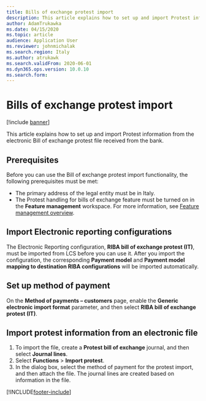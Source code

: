 ```yaml
---
title: Bills of exchange protest import
description: This article explains how to set up and import Protest information from an electronic Bill of exchange protest file.
author: AdamTrukawka
ms.date: 04/15/2020
ms.topic: article
audience: Application User
ms.reviewer: johnmichalak
ms.search.region: Italy
ms.author: atrukawk
ms.search.validFrom: 2020-06-01
ms.dyn365.ops.version: 10.0.10
ms.search.form: 
---
```


# Bills of exchange protest import 

[!include [banner](../../includes/banner.md)]

This article explains how to set up and import Protest information from the electronic Bill of exchange protest file received from the bank.

## Prerequisites

Before you can use the Bill of exchange protest import functionality, the following prerequisites must be met:

- The primary address of the legal entity must be in Italy.
- The Protest handling for bills of exchange feature must be turned on in the **Feature management** workspace. For more information, see [Feature management overview](../../../fin-ops-core/fin-ops/get-started/feature-management/feature-management-overview.md).

## Import Electronic reporting configurations

The Electronic Reporting configuration, **RIBA bill of exchange protest (IT)**, must be imported from LCS before you can use it. After you import the configuration, the corresponding **Payment model** and **Payment model mapping to destination RIBA configurations** will be imported automatically.

## Set up method of payment

On the **Method of payments – customers** page, enable the **Generic electronic import format** parameter, and then select **RIBA bill of exchange protest (IT)**. 

## Import protest information from an electronic file

1. To import the file, create a **Protest bill of exchange** journal, and then select **Journal lines**.
2. Select **Functions** \> **Import protest**.
3. In the dialog box, select the method of payment for the protest import, and then attach the file. The journal lines are created based on information in the file.


[!INCLUDE[footer-include](../../../includes/footer-banner.md)]
